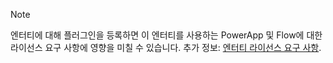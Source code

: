 > [!NOTE]
> 엔터티에 대해 플러그인을 등록하면 이 엔터티를 사용하는 PowerApp 및 Flow에 대한 라이선스 요구 사항에 영향을 미칠 수 있습니다. 추가 정보: [엔터티 라이선스 요구 사항](/powerapps/maker/common-data-service/data-platform-entity-licenses).

